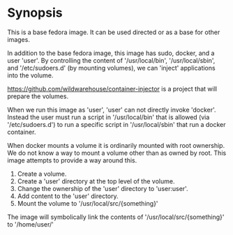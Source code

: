 <!--
# This file is part of fedora.
#
#    chown is free software: you can redistribute it and/or modify
#    it under the terms of the GNU General Public License as published by
#    the Free Software Foundation, either version 3 of the License, or
#    (at your option) any later version.
#
#    chown is distributed in the hope that it will be useful,
#    but WITHOUT ANY WARRANTY; without even the implied warranty of
#    MERCHANTABILITY or FITNESS FOR A PARTICULAR PURPOSE.  See the
#    GNU General Public License for more details.
#
#    You should have received a copy of the GNU General Public License
#    along with chown .  If not, see <http://www.gnu.org/licenses/>.
-->
# Synopsis
This is a base fedora image.
It can be used directed or as a base for other images.

In addition to the base fedora image, this image has sudo, docker, and a user 'user'.
By controlling the content of '/usr/local/bin', '/usr/local/sbin', and '/etc/sudoers.d' (by mounting volumes), we can 'inject' applications into the volume.

https://github.com/wildwarehouse/container-injector is a project that will prepare the volumes.

When we run this image as 'user', 'user' can not directly invoke 'docker'.
Instead the user must run a script in '/usr/local/bin' that is allowed (via '/etc/sudoers.d') to run a specific script in '/usr/local/sbin' that run a docker container.

When docker mounts a volume it is ordinarily mounted with root ownership.
We do not know a way to mount a volume other than as owned by root.
This image attempts to provide a way around this.

1. Create a volume.
2. Create a 'user' directory at the top level of the volume.
3. Change the ownership of the 'user' directory to 'user:user'.
4. Add content to the 'user' directory.
5. Mount the volume to '/usr/local/src/{something}'

The image will symbolically link the contents of '/usr/local/src/{something}' to '/home/user/'